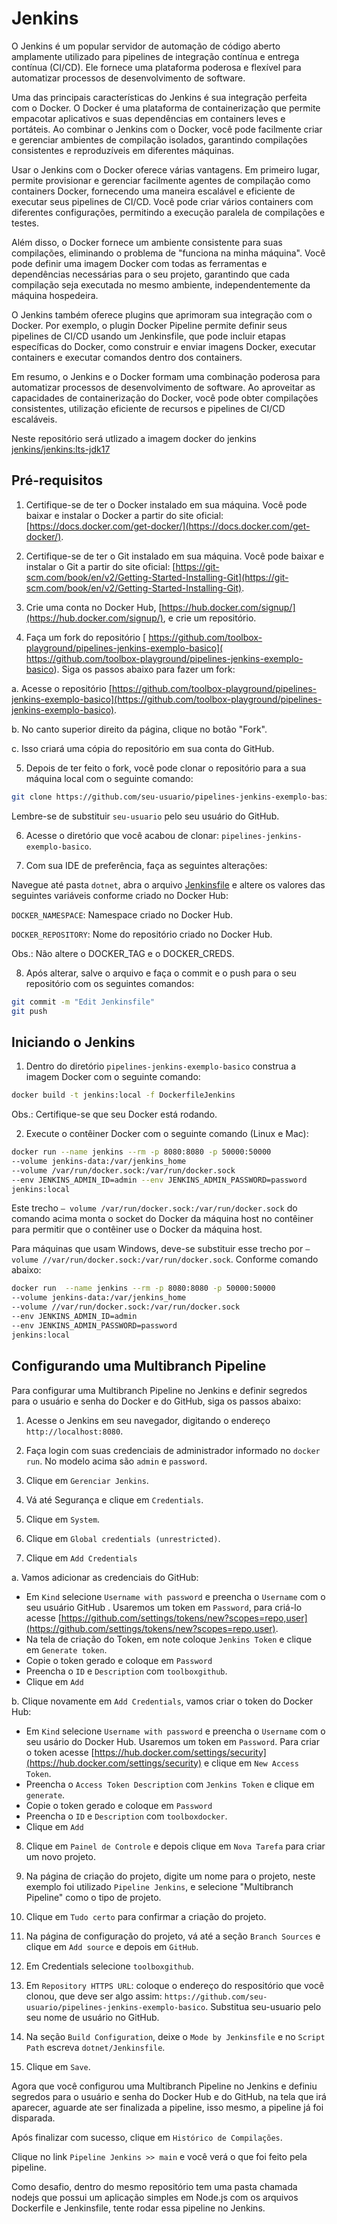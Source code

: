 # Jenkins

O Jenkins é um popular servidor de automação de código aberto amplamente utilizado para pipelines de integração contínua e entrega contínua (CI/CD). Ele fornece uma plataforma poderosa e flexível para automatizar processos de desenvolvimento de software.

Uma das principais características do Jenkins é sua integração perfeita com o Docker. O Docker é uma plataforma de containerização que permite empacotar aplicativos e suas dependências em containers leves e portáteis. Ao combinar o Jenkins com o Docker, você pode facilmente criar e gerenciar ambientes de compilação isolados, garantindo compilações consistentes e reproduzíveis em diferentes máquinas.

Usar o Jenkins com o Docker oferece várias vantagens. Em primeiro lugar, permite provisionar e gerenciar facilmente agentes de compilação como containers Docker, fornecendo uma maneira escalável e eficiente de executar seus pipelines de CI/CD. Você pode criar vários containers com diferentes configurações, permitindo a execução paralela de compilações e testes.

Além disso, o Docker fornece um ambiente consistente para suas compilações, eliminando o problema de "funciona na minha máquina". Você pode definir uma imagem Docker com todas as ferramentas e dependências necessárias para o seu projeto, garantindo que cada compilação seja executada no mesmo ambiente, independentemente da máquina hospedeira.

O Jenkins também oferece plugins que aprimoram sua integração com o Docker. Por exemplo, o plugin Docker Pipeline permite definir seus pipelines de CI/CD usando um Jenkinsfile, que pode incluir etapas específicas do Docker, como construir e enviar imagens Docker, executar containers e executar comandos dentro dos containers.

Em resumo, o Jenkins e o Docker formam uma combinação poderosa para automatizar processos de desenvolvimento de software. Ao aproveitar as capacidades de containerização do Docker, você pode obter compilações consistentes, utilização eficiente de recursos e pipelines de CI/CD escaláveis.

Neste repositório será utlizado a imagem docker do jenkins [jenkins/jenkins:lts-jdk17](https://hub.docker.com/r/jenkins/jenkins/)

## Pré-requisitos

1. Certifique-se de ter o Docker instalado em sua máquina. Você pode baixar e instalar o Docker a partir do site oficial: [https://docs.docker.com/get-docker/](https://docs.docker.com/get-docker/).

2. Certifique-se de ter o Git instalado em sua máquina. Você pode baixar e instalar o Git a partir do site oficial: [https://git-scm.com/book/en/v2/Getting-Started-Installing-Git](https://git-scm.com/book/en/v2/Getting-Started-Installing-Git).

3. Crie uma conta no Docker Hub, [https://hub.docker.com/signup/](https://hub.docker.com/signup/), e crie um repositório.


4. Faça um fork do repositório [ https://github.com/toolbox-playground/pipelines-jenkins-exemplo-basico]( https://github.com/toolbox-playground/pipelines-jenkins-exemplo-basico). Siga os passos abaixo para fazer um fork:

a. Acesse o repositório [https://github.com/toolbox-playground/pipelines-jenkins-exemplo-basico](https://github.com/toolbox-playground/pipelines-jenkins-exemplo-basico).

b. No canto superior direito da página, clique no botão "Fork".

c. Isso criará uma cópia do repositório em sua conta do GitHub.

5. Depois de ter feito o fork, você pode clonar o repositório para a sua máquina local com o seguinte comando:

```bash
git clone https://github.com/seu-usuario/pipelines-jenkins-exemplo-basico
```
Lembre-se de substituir `seu-usuario` pelo seu usuário do GitHub.

6. Acesse o diretório que você acabou de clonar: `pipelines-jenkins-exemplo-basico`.

7. Com sua IDE de preferência, faça as seguintes alterações:

Navegue até pasta `dotnet`, abra o arquivo [Jenkinsfile](./dotnet/Jenkinsfile) e altere os valores das seguintes variáveis conforme criado no Docker Hub:

`DOCKER_NAMESPACE`: Namespace criado no Docker Hub.

`DOCKER_REPOSITORY`: Nome do repositório criado no Docker Hub.

Obs.: Não altere o DOCKER_TAG e o DOCKER_CREDS.

8. Após alterar, salve o arquivo e faça o commit e o push para o seu repositório com os seguintes comandos:

```bash
git commit -m "Edit Jenkinsfile"
git push
```
## Iniciando o Jenkins

1. Dentro do diretório `pipelines-jenkins-exemplo-basico` construa a imagem Docker com o seguinte comando:

```bash
docker build -t jenkins:local -f DockerfileJenkins
```
Obs.: Certifique-se que seu Docker está rodando.

2. Execute o contêiner Docker com o seguinte comando (Linux e Mac):
```bash
docker run --name jenkins --rm -p 8080:8080 -p 50000:50000 
--volume jenkins-data:/var/jenkins_home 
--volume /var/run/docker.sock:/var/run/docker.sock 
--env JENKINS_ADMIN_ID=admin --env JENKINS_ADMIN_PASSWORD=password 
jenkins:local
```

Este trecho `— volume /var/run/docker.sock:/var/run/docker.sock` do comando acima monta o socket do Docker da máquina host no contêiner para permitir que o contêiner use o Docker da máquina host.

Para máquinas que usam Windows, deve-se substituir esse trecho por `— volume //var/run/docker.sock:/var/run/docker.sock`. Conforme comando abaixo:

```bash
docker run  --name jenkins --rm -p 8080:8080 -p 50000:50000 
--volume jenkins-data:/var/jenkins_home 
--volume //var/run/docker.sock:/var/run/docker.sock 
--env JENKINS_ADMIN_ID=admin 
--env JENKINS_ADMIN_PASSWORD=password
jenkins:local
```

## Configurando uma Multibranch Pipeline

Para configurar uma Multibranch Pipeline no Jenkins e definir segredos para o usuário e senha do Docker e do GitHub, siga os passos abaixo:

1. Acesse o Jenkins em seu navegador, digitando o endereço `http://localhost:8080`.

2. Faça login com suas credenciais de administrador informado no `docker run`. No modelo acima são `admin` e `password`.

3. Clique em `Gerenciar Jenkins`.

4. Vá até Segurança e clique em `Credentials`.

5. Clique em `System`.

6. Clique em `Global credentials (unrestricted)`.

7. Clique em `Add Credentials`

a. Vamos adicionar as credenciais do GitHub:
- Em `Kind` selecione `Username with password` e preencha o `Username` com o seu usuário GitHub . Usaremos um token em `Password`, para criá-lo acesse [https://github.com/settings/tokens/new?scopes=repo,user](https://github.com/settings/tokens/new?scopes=repo,user).
- Na tela de criação do Token, em note coloque `Jenkins Token` e clique em `Generate token`.
- Copie o token gerado e coloque em `Password`
- Preencha o `ID` e `Description` com `toolboxgithub`.
- Clique em `Add`

b. Clique novamente em `Add Credentials`, vamos criar o token do Docker Hub:
- Em `Kind` selecione `Username with password` e preencha o `Username` com o seu usário do Docker Hub. Usaremos um token em `Password`. Para criar o token acesse [https://hub.docker.com/settings/security](https://hub.docker.com/settings/security) e clique em `New Access Token`.
- Preencha o `Access Token Description` com `Jenkins Token` e clique em `generate`.
- Copie o token gerado e coloque em `Password`
- Preencha o `ID` e `Description` com `toolboxdocker`.
- Clique em `Add`

8. Clique em `Painel de Controle` e depois clique em `Nova Tarefa` para criar um novo projeto.

9. Na página de criação do projeto, digite um nome para o projeto, neste exemplo foi utilizado `Pipeline Jenkins`, e selecione "Multibranch Pipeline" como o tipo de projeto.

10. Clique em `Tudo certo` para confirmar a criação do projeto.

11. Na página de configuração do projeto, vá até a seção `Branch Sources` e clique em `Add source` e depois em `GitHub`.

12. Em Credentials selecione `toolboxgithub`.

13. Em `Repository HTTPS URL`: coloque o endereço do respositório que você clonou, que deve ser algo assim: `https://github.com/seu-usuario/pipelines-jenkins-exemplo-basico`. Substitua seu-usuario pelo seu nome de usuário no GitHub.

14. Na seção `Build Configuration`, deixe o `Mode by Jenkinsfile` e no `Script Path` escreva `dotnet/Jenkinsfile`.

15. Clique em `Save`.

Agora que você configurou uma Multibranch Pipeline no Jenkins e definiu segredos para o usuário e senha do Docker Hub e do GitHub, na tela que irá aparecer, aguarde ate ser finalizada a pipeline, isso mesmo, a pipeline já foi disparada.

Após finalizar com sucesso, clique em `Histórico de Compilações`.

Clique no link `Pipeline Jenkins >> main` e você verá o que foi feito pela pipeline.

Como desafio, dentro do mesmo repositório tem uma pasta chamada nodejs que possui um aplicação simples em Node.js com os arquivos Dockerfile e Jenkinsfile, tente rodar essa pipeline no Jenkins.